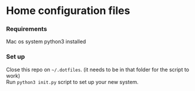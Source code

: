 # Home configuration files
### Requirements
Mac os system
python3 installed

### Set up
Close this repo on `~/.dotfiles`. (it needs to be in that folder for the script to work)\
Run `python3 init.py` script to set up your new system.